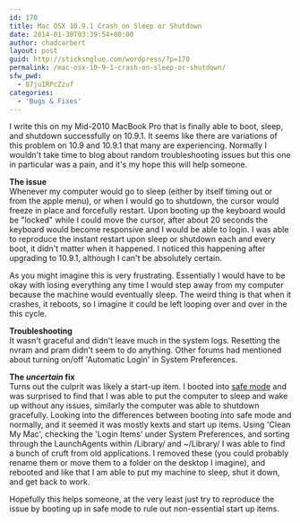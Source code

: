 ```yaml
---
id: 170
title: Mac OSX 10.9.1 Crash on Sleep or Shutdown
date: 2014-01-30T03:39:54+00:00
author: chadcarbert
layout: post
guid: http://sticksnglue.com/wordpress/?p=170
permalink: /mac-osx-10-9-1-crash-on-sleep-or-shutdown/
sfw_pwd:
  - 87juIRPcZzuf
categories:
  - 'Bugs & Fixes'
---
```

I write this on my Mid-2010 MacBook Pro that is finally able to boot, sleep, and shutdown successfully on 10.9.1. It seems like there are variations of this problem on 10.9 and 10.9.1 that many are experiencing. Normally I wouldn't take time to blog about random troubleshooting issues but this one in particular was a pain, and it's my hope this will help someone. 

**The issue**  
Whenever my computer would go to sleep (either by itself timing out or from the apple menu), or when I would go to shutdown, the cursor would freeze in place and forcefully restart. Upon booting up the keyboard would be "locked" while I could move the cursor, after about 20 seconds the keyboard would become responsive and I would be able to login. I was able to reproduce the instant restart upon sleep or shutdown each and every boot, it didn't matter when it happened. I noticed this happening after upgrading to 10.9.1, although I can't be absolutely certain.

As you might imagine this is very frustrating. Essentially I would have to be okay with losing everything any time I would step away from my computer because the machine would eventually sleep. The weird thing is that when it crashes, it reboots, so I imagine it could be left looping over and over in the this cycle. 

**Troubleshooting**  
It wasn't graceful and didn't leave much in the system logs. Resetting the nvram and pram didn't seem to do anything. Other forums had mentioned about turning on/off 'Automatic Login' in System Preferences.

**The _uncertain_ fix**  
Turns out the culprit was likely a start-up item. I booted into [safe mode](http://support.apple.com/kb/ht1564 "Apple Support - Safe Mode") and was surprised to find that I was able to put the computer to sleep and wake up without any issues, similarly the computer was able to shutdown gracefully. Looking into the differences between booting into safe mode and normally, and it seemed it was mostly kexts and start up items. Using 'Clean My Mac', checking the 'Login Items' under System Preferences, and sorting through the LaunchAgents within /Library/ and ~/Library/ I was able to find a bunch of cruft from old applications. I removed these (you could probably rename them or move them to a folder on the desktop I imagine), and rebooted and like that I am able to put my machine to sleep, shut it down, and get back to work.

Hopefully this helps someone, at the very least just try to reproduce the issue by booting up in safe mode to rule out non-essential start up items.